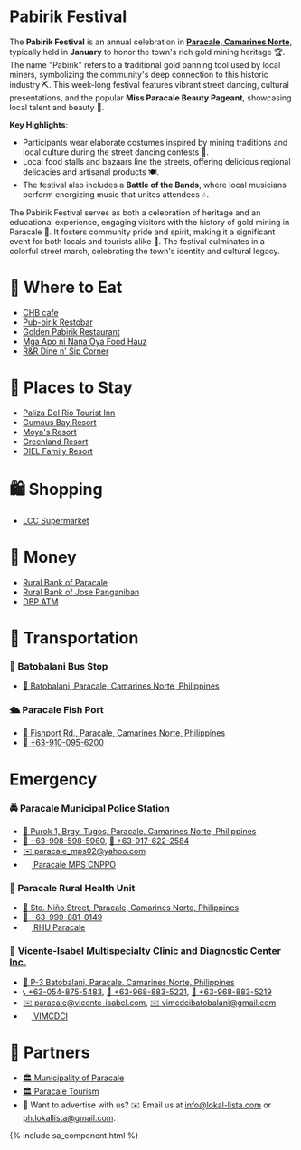 # Pabirik Festival

The **Pabirik Festival** is an annual celebration in [**Paracale, Camarines Norte**](https://lokal-guide.github.io/lokal-guide/bayan/paracale.html), typically held in **January** to honor the town's rich gold mining heritage 🏆. The name "Pabirik" refers to a traditional gold panning tool used by local miners, symbolizing the community's deep connection to this historic industry ⛏️. This week-long festival features vibrant street dancing, cultural presentations, and the popular **Miss Paracale Beauty Pageant**, showcasing local talent and beauty 👑.

**Key Highlights**:

- Participants wear elaborate costumes inspired by mining traditions and local culture during the street dancing contests 💃.
- Local food stalls and bazaars line the streets, offering delicious regional delicacies and artisanal products 🍽️.
- The festival also includes a **Battle of the Bands**, where local musicians perform energizing music that unites attendees 🎶.

The Pabirik Festival serves as both a celebration of heritage and an educational experience, engaging visitors with the history of gold mining in Paracale 🌟. It fosters community pride and spirit, making it a significant event for both locals and tourists alike 🎉. The festival culminates in a colorful street march, celebrating the town's identity and cultural legacy.

# 🍔 Where to Eat

- [CHB cafe](https://lokal-lista-app.netlify.app/#/business-profile/KCJ3O17ZUikw2zrwHsJM)
- [Pub-birik Restobar](https://lokal-lista-app.netlify.app/#/business-profile/LIPYlX6MDs9rZBbNOKbg)
- [Golden Pabirik Restaurant](https://lokal-lista-app.netlify.app/#/business-profile/nkUERrnNd9Tyaxv9KnmL)
- [Mga Apo ni Nana Oya Food Hauz](https://lokal-lista-app.netlify.app/#/business-profile/MBuBz4aDb9qjyE4sAs9P)
- [R&R Dine n' Sip Corner](https://lokal-lista-app.netlify.app/#/business-profile/EuJAlE7kwQUWaujPYm9n)

# 🛌 Places to Stay

- [Paliza Del Rio Tourist Inn](https://lokal-lista-app.netlify.app/#/business-profile/5dwZYjXai39X17QLt4D8)
- [Gumaus Bay Resort](https://lokal-lista-app.netlify.app/#/business-profile/Hp4lv9bPgfeTOQ1EKuJ8)
- [Moya's Resort](https://lokal-lista-app.netlify.app/#/business-profile/G7V5jnGlGJ9gJAsIQTzH)
- [Greenland Resort](https://lokal-lista-app.netlify.app/#/business-profile/tJEgudb2xgVGxbR316Rm)
- [DIEL Family Resort](https://lokal-lista-app.netlify.app/#/business-profile/pvYAyS3GabC3XS0FJEYp)

# 🛍️ Shopping

- [LCC Supermarket](https://lokal-lista-app.netlify.app/#/business-profile/ckE417o2iTCym9RyyRmo)

# 🏧 Money

- [Rural Bank of Paracale](https://lokal-lista-app.netlify.app/#/business-profile/SEqnPcZGYjdx3HUI8zZf)
- [Rural Bank of Jose Panganiban](https://lokal-lista-app.netlify.app/#/business-profile/kZCdd8917cL17mnK17Pj)
- [DBP ATM](https://lokal-lista-app.netlify.app/#/business-profile/JDDAawfvoI1Sc6iZzFVD)

# 🚗 Transportation

### 🚌 Batobalani Bus Stop

- [📍 Batobalani, Paracale, Camarines Norte, Philippines](https://maps.app.goo.gl/SHcmCecNBvmcLUSr7)

### 🛳️ Paracale Fish Port

- [📍 Fishport Rd., Paracale, Camarines Norte, Philippines](https://maps.app.goo.gl/vCdUr4ZfFwxfmE4H9)
- [💬 +63-910-095-6200](sms:+639100956200)

# Emergency

### 🚔 Paracale Municipal Police Station

- [📍 Purok 1, Brgy. Tugos, Paracale, Camarines Norte, Philippines](https://maps.app.goo.gl/P4EMsZNaYqcnz8cC7)
- [💬 +63-998-598-5960](sms:+639985985960), [💬 +63-917-622-2584](sms:+639176222584)
- [✉️ paracale_mps02@yahoo.com](mailto:paracale_mps02@yahoo.com)
- [<img src="https://s.magecdn.com/social/16w/tc-facebook.png" width="15" height="15" /> Paracale MPS CNPPO](https://www.facebook.com/paracalempscnppo)

### 🏥 Paracale Rural Health Unit

- [📍 Sto. Niño Street, Paracale, Camarines Norte, Philippines](https://maps.app.goo.gl/zo3baGpTngQ2sMDE7)
- [💬 +63-999-881-0149](sms:+639998810149)
- [<img src="https://s.magecdn.com/social/16w/tc-facebook.png" width="15" height="15" /> RHU Paracale](https://www.facebook.com/rhuparacale)

### 🏥 [Vicente-Isabel Multispecialty Clinic and Diagnostic Center Inc.](https://vicente-isabel.com/friendly-community-medical-facility-in-paracale/)

- [📍 P-3 Batobalani, Paracale, Camarines Norte, Philippines](https://maps.app.goo.gl/1xbWD9mt7yKpt78X6)
- [📞 +63-054-875-5483](tel:+630548755483), [💬 +63-968-883-5221](sms:+639688835221), [💬 +63-968-883-5219](sms:+639688835219)
- [✉️ paracale@vicente-isabel.com](mailto:paracale@vicente-isabel.com), [✉️ vimcdcibatobalani@gmail.com](mailto:vimcdcibatobalani@gmail.com)
- [<img src="https://s.magecdn.com/social/16w/tc-facebook.png" width="15" height="15" /> VIMCDCI](https://www.facebook.com/VIMCDCI)

# 🔗 Partners

- [🏛️ Municipality of Paracale](http://paracale.gov.ph/)
- [🏛️ Paracale Tourism](https://www.facebook.com/paracale.tourism)
- 📰 Want to advertise with us? ✉️ Email us at [info@lokal-lista.com](mailto:info@lokal-lista.com) or [ph.lokallista@gmail.com](mailto:ph.lokallista@gmail.com).

{% include sa_component.html %}
